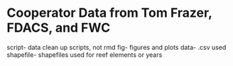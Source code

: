 # Cooperator Data from Tom Frazer, FDACS, and FWC

script- data clean up scripts, not rmd
fig- figures and plots
data- .csv used
shapefile- shapefiles used for reef elements or years
